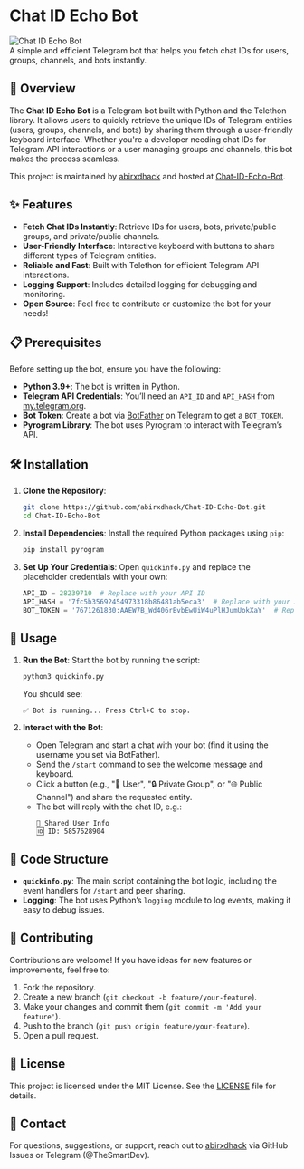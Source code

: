 # Chat ID Echo Bot

![Chat ID Echo Bot](https://img.shields.io/badge/Telegram-Bot-blue?logo=telegram)  
A simple and efficient Telegram bot that helps you fetch chat IDs for users, groups, channels, and bots instantly.

## 📖 Overview

The **Chat ID Echo Bot** is a Telegram bot built with Python and the Telethon library. It allows users to quickly retrieve the unique IDs of Telegram entities (users, groups, channels, and bots) by sharing them through a user-friendly keyboard interface. Whether you're a developer needing chat IDs for Telegram API interactions or a user managing groups and channels, this bot makes the process seamless.

This project is maintained by [abirxdhack](https://github.com/abirxdhack) and hosted at [Chat-ID-Echo-Bot](https://github.com/abirxdhack/Chat-ID-Echo-Bot).

## ✨ Features

- **Fetch Chat IDs Instantly**: Retrieve IDs for users, bots, private/public groups, and private/public channels.
- **User-Friendly Interface**: Interactive keyboard with buttons to share different types of Telegram entities.
- **Reliable and Fast**: Built with Telethon for efficient Telegram API interactions.
- **Logging Support**: Includes detailed logging for debugging and monitoring.
- **Open Source**: Feel free to contribute or customize the bot for your needs!

## 📋 Prerequisites

Before setting up the bot, ensure you have the following:

- **Python 3.9+**: The bot is written in Python.
- **Telegram API Credentials**: You’ll need an `API_ID` and `API_HASH` from [my.telegram.org](https://my.telegram.org).
- **Bot Token**: Create a bot via [BotFather](https://t.me/BotFather) on Telegram to get a `BOT_TOKEN`.
- **Pyrogram Library**: The bot uses Pyrogram to interact with Telegram’s API.

## 🛠 Installation

1. **Clone the Repository**:
   ```bash
   git clone https://github.com/abirxdhack/Chat-ID-Echo-Bot.git
   cd Chat-ID-Echo-Bot
   ```

2. **Install Dependencies**:
   Install the required Python packages using `pip`:
   ```bash
   pip install pyrogram
   ```

3. **Set Up Your Credentials**:
   Open `quickinfo.py` and replace the placeholder credentials with your own:
   ```python
   API_ID = 28239710  # Replace with your API ID
   API_HASH = '7fc5b35692454973318b86481ab5eca3'  # Replace with your API Hash
   BOT_TOKEN = '7671261830:AAEW7B_Wd406rBvbEwUiW4uPlHJumUokXaY'  # Replace with your Bot Token
   ```

## 🚀 Usage

1. **Run the Bot**:
   Start the bot by running the script:
   ```bash
   python3 quickinfo.py
   ```
   You should see:
   ```
   ✅ Bot is running... Press Ctrl+C to stop.
   ```

2. **Interact with the Bot**:
   - Open Telegram and start a chat with your bot (find it using the username you set via BotFather).
   - Send the `/start` command to see the welcome message and keyboard.
   - Click a button (e.g., "👤 User", "🔒 Private Group", or "🌐 Public Channel") and share the requested entity.
   - The bot will reply with the chat ID, e.g.:
     ```
     👤 Shared User Info
     🆔 ID: 5857628904
     ```

## 📜 Code Structure

- **`quickinfo.py`**: The main script containing the bot logic, including the event handlers for `/start` and peer sharing.
- **Logging**: The bot uses Python’s `logging` module to log events, making it easy to debug issues.

## 🤝 Contributing

Contributions are welcome! If you have ideas for new features or improvements, feel free to:

1. Fork the repository.
2. Create a new branch (`git checkout -b feature/your-feature`).
3. Make your changes and commit them (`git commit -m 'Add your feature'`).
4. Push to the branch (`git push origin feature/your-feature`).
5. Open a pull request.

## 📄 License

This project is licensed under the MIT License. See the [LICENSE](LICENSE) file for details.

## 📧 Contact

For questions, suggestions, or support, reach out to [abirxdhack](https://github.com/abirxdhack) via GitHub Issues or Telegram (@TheSmartDev).
